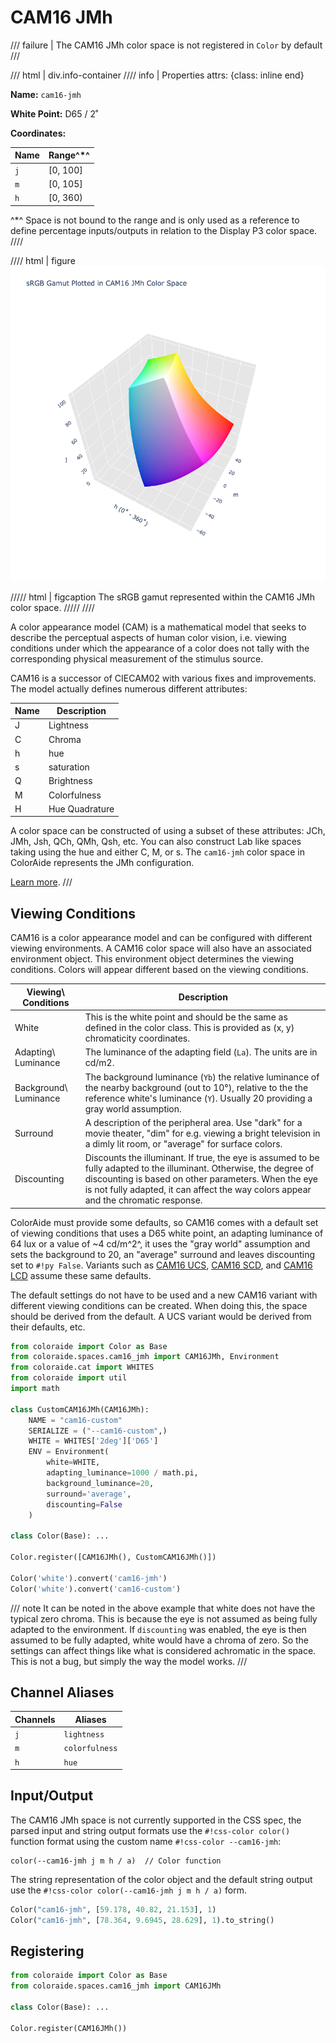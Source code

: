 # CAM16 JMh

/// failure | The CAM16 JMh color space is not registered in `Color` by default
///

/// html | div.info-container
//// info | Properties
    attrs: {class: inline end}

**Name:** `cam16-jmh`

**White Point:** D65 / 2˚

**Coordinates:**

Name | Range^\*^
---- | -----
`j`  | [0, 100]
`m`  | [0, 105]
`h`  | [0, 360)

^\*^ Space is not bound to the range and is only used as a reference to define percentage inputs/outputs in
relation to the Display P3 color space.
////

//// html | figure
![CAM16 JMh](../images/cam16-jmh-3d.png)

///// html | figcaption
The sRGB gamut represented within the CAM16 JMh color space.
/////
////

A color appearance model (CAM) is a mathematical model that seeks to describe the perceptual aspects of human color
vision, i.e. viewing conditions under which the appearance of a color does not tally with the corresponding physical
measurement of the stimulus source.

CAM16 is a successor of CIECAM02 with various fixes and improvements. The model actually defines numerous different
attributes:

Name | Description
---- | -----------
J    | Lightness
C    | Chroma
h    | hue
s    | saturation
Q    | Brightness
M    | Colorfulness
H    | Hue Quadrature

A color space can be constructed of using a subset of these attributes: JCh, JMh, Jsh, QCh, QMh, Qsh, etc. You can also
construct Lab like spaces taking using the hue and either C, M, or s. The `cam16-jmh` color space in ColorAide
represents the JMh configuration.

[Learn more](https://doi.org/10.1002/col.22131).
///

## Viewing Conditions

CAM16 is a color appearance model and can be configured with different viewing environments. A CAM16 color space will
also have an associated environment object. This environment object determines the viewing conditions. Colors will
appear different based on the viewing conditions.

Viewing\ Conditions    | Description
---------------------- | -----------
White                  | This is the white point and should be the same as defined in the color class. This is provided as (x, y) chromaticity coordinates.
Adapting\ Luminance    | The luminance of the adapting field (`La`). The units are in cd/m2.
Background\ Luminance  | The background luminance (`Yb`) the relative luminance of the nearby background (out to 10°), relative to the the reference white's luminance (`Y`). Usually 20 providing a gray world assumption.
Surround               | A description of the peripheral area. Use "dark" for a movie theater, "dim" for e.g. viewing a bright television in a dimly lit room, or "average" for surface colors.
Discounting            | Discounts the illuminant. If true, the eye is assumed to be fully adapted to the illuminant. Otherwise, the degree of discounting is based on other parameters. When the eye is not fully adapted, it can affect the way colors appear and the chromatic response.

ColorAide must provide some defaults, so CAM16 comes with a default set of viewing conditions that uses a D65 white
point, an adapting luminance of 64 lux or a value of ~4 cd/m^2^, it uses the "gray world" assumption and sets the
background to 20, an "average" surround and leaves discounting set to `#!py False`. Variants such as
[CAM16 UCS](./cam16_ucs.md), [CAM16 SCD](./cam16_scd.md), and [CAM16 LCD](./cam16_lcd.md) assume these same defaults.

The default settings do not have to be used and a new CAM16 variant with different viewing conditions can be created.
When doing this, the space should be derived from the default. A UCS variant would be derived from their defaults, etc.

```py play
from coloraide import Color as Base
from coloraide.spaces.cam16_jmh import CAM16JMh, Environment
from coloraide.cat import WHITES
from coloraide import util
import math

class CustomCAM16JMh(CAM16JMh):
    NAME = "cam16-custom"
    SERIALIZE = ("--cam16-custom",)
    WHITE = WHITES['2deg']['D65']
    ENV = Environment(
        white=WHITE,
        adapting_luminance=1000 / math.pi,
        background_luminance=20,
        surround='average',
        discounting=False
    )

class Color(Base): ...

Color.register([CAM16JMh(), CustomCAM16JMh()])

Color('white').convert('cam16-jmh')
Color('white').convert('cam16-custom')
```

/// note
It can be noted in the above example that white does not have the typical zero chroma. This is because the eye is not
assumed as being fully adapted to the environment. If `discounting` was enabled, the eye is then assumed to be fully
adapted, white would have a chroma of zero. So the settings can affect things like what is considered achromatic in the
space. This is not a bug, but simply the way the model works.
///

## Channel Aliases

Channels | Aliases
-------- | -------
`j`      | `lightness`
`m`      | `colorfulness`
`h`      | `hue`

## Input/Output

The CAM16 JMh space is not currently supported in the CSS spec, the parsed input and string output formats use
the `#!css-color color()` function format using the custom name `#!css-color --cam16-jmh`:

```css-color
color(--cam16-jmh j m h / a)  // Color function
```

The string representation of the color object and the default string output use the
`#!css-color color(--cam16-jmh j m h / a)` form.

```py play
Color("cam16-jmh", [59.178, 40.82, 21.153], 1)
Color("cam16-jmh", [78.364, 9.6945, 28.629], 1).to_string()
```

## Registering

```py
from coloraide import Color as Base
from coloraide.spaces.cam16_jmh import CAM16JMh

class Color(Base): ...

Color.register(CAM16JMh())
```
